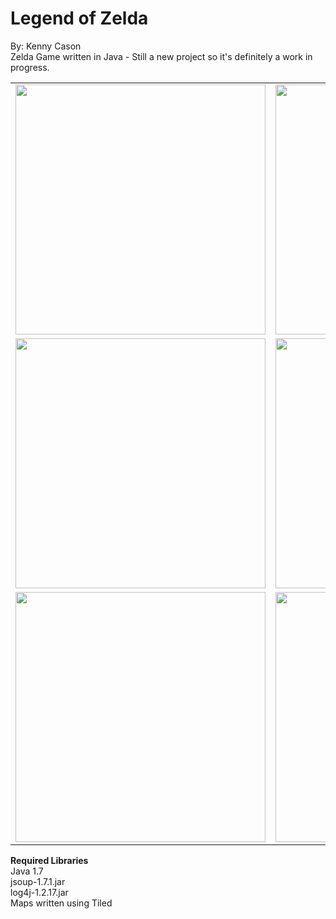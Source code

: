 Legend of Zelda
=============
By: Kenny Cason<br/>
Zelda Game written in Java - Still a new project so it's definitely a work in progress.<br/>


<table>
    <tr>
        <td>
            <img src="http://ken-soft.com/images/zelda/zelda8.png" width="400px"/>
        </td>
        <td>
            <img src="http://ken-soft.com/images/zelda/zelda5.png" width="400px"/>
        </td>
    </tr>
    <tr>
        <td>
            <img src="http://ken-soft.com/images/zelda/zelda7.png" width="400px"/>
        </td>
        <td>
            <img src="http://ken-soft.com/images/zelda/zelda11.png" width="400px"/>
        </td>
    </tr>
    <tr>
        <td>
            <img src="http://ken-soft.com/images/zelda/zelda9.png" width="400px"/>
        </td>
        <td>
            <img src="http://ken-soft.com/images/zelda/zelda10.png" width="400px"/>
        </td>
    </tr>
</table>

**Required Libraries**<br/>
Java 1.7<br/>
jsoup-1.7.1.jar<br/>
log4j-1.2.17.jar<br/>
Maps written using Tiled<br/>
